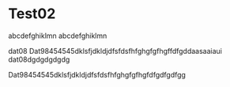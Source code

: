 # Test02
abcdefghiklmn
abcdefghiklmn

dat08
Dat98454545dklsfjdkldjdfsfdsfhfghgfgfhgffdfgddaasaaiaui
dat08dgdgdgdgdg



Dat98454545dklsfjdkldjdfsfdsfhfghgfgfhgfdfgdfgdfgg
